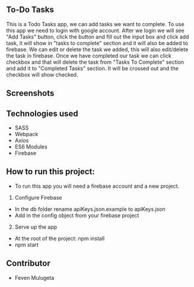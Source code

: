 ## To-Do Tasks
This is a Todo Tasks app, we can add tasks we want to complete. To use this app we need to login with google account. After we login we will see "Add Tasks" button, click the button and fill out the input box and click add task, it will show in "tasks to complete" section and it will also be added to firebase. We can edit or delete the task we added, this will also edit/delete the task in firebase. Once we have completed our task we can click checkbox and that will delete the task from "Tasks To Complete" section and add it to "Completed Tasks" section. It will be crossed out and the checkbox will show checked. 
## Screenshots


## Technologies used 
* SASS
* Webpack
* Axios
* ES6 Modules
* Firebase


## How to run this project:

* To run this app you will need a firebase account and a new project.

1. Configure Firebase
* In the db folder rename apiKeys.json.example to apiKeys.json
* Add in the config object from your firebase project
2. Serve up the app
* At the root of the project: npm install
* npm start
## Contributor
* Feven Mulugeta


